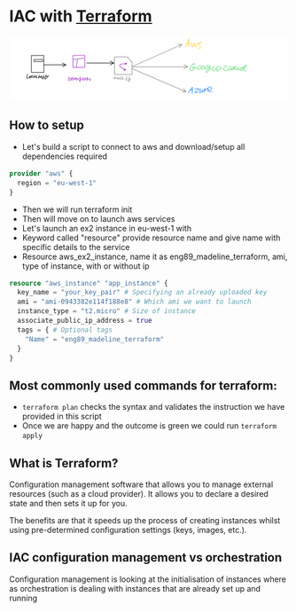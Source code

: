 # IAC with [Terraform](https://terraform.io)
![Diagram](images/image1.png)

## How to setup
- Let's build a script to connect to aws and download/setup all dependencies required
```terraform
provider "aws" {
  region = "eu-west-1"
}
```
- Then we will run terraform init
- Then will move on to launch aws services
- Let's launch an ex2 instance in eu-west-1 with
- Keyword called "resource" provide resource name and give name with specific details to the service
- Resource aws_ex2_instance, name it as eng89_madeline_terraform, ami, type of instance, with or without ip
```terraform
resource "aws_instance" "app_instance" {
  key_name = "your_key_pair" # Specifying an already uploaded key
  ami = "ami-0943382e114f188e8" # Which ami we want to launch
  instance_type = "t2.micro" # Size of instance
  associate_public_ip_address = true
  tags = { # Optional tags
    "Name" = "eng89_madeline_terraform"
  }
}
```
## Most commonly used commands for terraform:
- `terraform plan` checks the syntax and validates the instruction we have provided in this script
- Once we are happy and the outcome is green we could run `terraform apply`

## What is Terraform?
Configuration management software that allows you to manage external resources (such as a cloud provider). It allows you to declare a desired state and then sets it up for you.

The benefits are that it speeds up the process of creating instances whilst using pre-determined configuration settings (keys, images, etc.).

## IAC configuration management vs orchestration
Configuration management is looking at the initialisation of instances where as orchestration is dealing with instances that are already set up and running